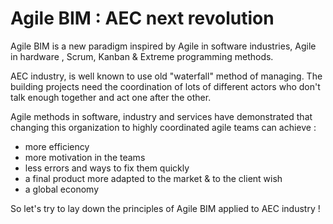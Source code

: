 # Agile BIM : AEC next revolution

Agile  BIM is a new paradigm inspired by Agile in software industries, Agile in hardware , Scrum, Kanban & Extreme programming methods. 

AEC industry, is well known to use old  "waterfall"  method of managing.  The building projects need the coordination of lots of different actors who don't talk enough together and  act one after the other. 

Agile methods in software, industry and services have demonstrated that changing this organization to  highly coordinated agile teams can achieve : 

* more efficiency 
* more motivation in the teams 
* less errors and ways to fix them quickly
* a final product more adapted to the market & to the client wish
* a global economy

So let's try to lay down the principles of Agile BIM applied to AEC industry !

